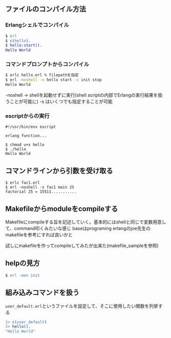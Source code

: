 ## ファイルのコンパイル方法
### Erlangシェルでコンパイル
```erlang
$ erl
$ c(hello).
$ hello:start().
Hello World
```

### コマンドプロンプトからコンパイル
```sh
$ erlc hello.erl % filepathを指定
$ erl -noshell -s hello start -s init stop
Hello World
```

-noshell -> shellを起動せずに実行(shell scriptの内部でErlangの実行結果を扱うことが可能に)
-s はいくつでも指定することが可能

### escriptからの実行
```hello
#!/usr/bin/env escript

erlang function...
```

```shell
$ chmod u+x hello
$ ./hello
Hello World
```

## コマンドラインから引数を受け取る
```shell
$ erlc fac1.erl
$ erl -noshell -s fac1 main 25
factorial 25 = 15511...........
```

## Makefileからmoduleをcompileする
Makefileにcompileする旨を記述していく。基本的にはshellと同じで変数用意して、command叩くみたいな感じ
baseはprograming erlangのjoe先生のmakefileを参考にすれば良いかと

試しにmakefileを作ってcompileしてみたが出来た(makefile_sampleを参照)

## helpの見方
```erlang
$ erl -man init
```

## 組み込みコマンドを扱う
```user_default.erl```というファイルを設定して、そこに使用したい関数を列挙する

```erlang
1> c(user_default)
2> hello().
"Hello World"
```
